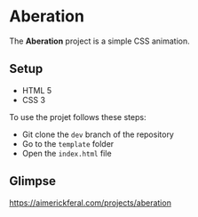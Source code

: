 # **Aberation**

The **Aberation** project is a simple CSS animation.

## **Setup**

- HTML 5
- CSS 3

To use the projet follows these steps:

- Git clone the `dev` branch of the repository
- Go to the `template` folder
- Open the `index.html` file

## **Glimpse**

https://aimerickferal.com/projects/aberation
